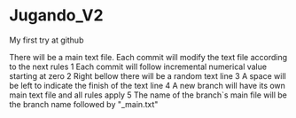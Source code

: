 # Jugando_V2

My first try at github


There will be a main text file.
Each commit will modify the text file according to the next rules
1 Each commit will follow incremental numerical value starting at zero
2 Right bellow there will be a random text line
3 A space will be left to indicate the finish of the text line
4 A new branch will have its own main text file and all rules apply
5 The name of the branch`s main file will be the branch name followed by "_main.txt" 